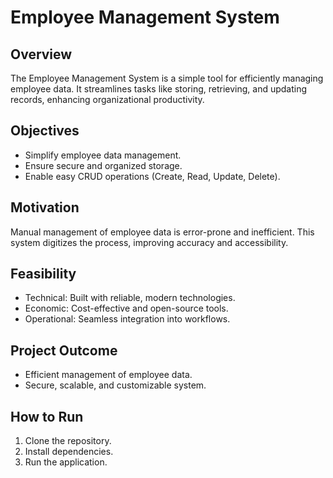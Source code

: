 # Employee Management System

## Overview
The Employee Management System is a simple tool for efficiently managing employee data. It streamlines tasks like storing, retrieving, and updating records, enhancing organizational productivity.

## Objectives
- Simplify employee data management.
- Ensure secure and organized storage.
- Enable easy CRUD operations (Create, Read, Update, Delete).

## Motivation
Manual management of employee data is error-prone and inefficient. This system digitizes the process, improving accuracy and accessibility.

## Feasibility
- Technical: Built with reliable, modern technologies.
- Economic: Cost-effective and open-source tools.
- Operational: Seamless integration into workflows.

## Project Outcome
- Efficient management of employee data.
- Secure, scalable, and customizable system.

## How to Run
1. Clone the repository.
2. Install dependencies.
3. Run the application.
